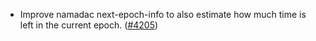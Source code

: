 - Improve namadac next-epoch-info to also estimate how much time is left in the
  current epoch. ([\#4205](https://github.com/anoma/namada/pull/4205))